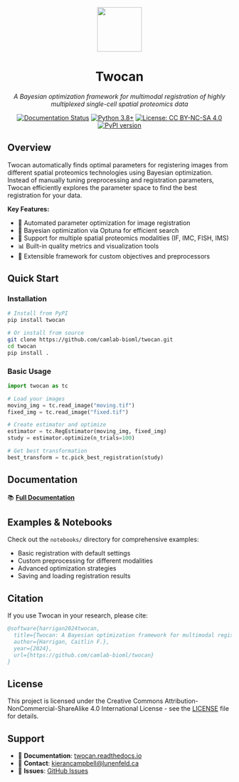 <div align="center">



<p align="center"><img src="https://github.com/user-attachments/assets/1cad2a1e-ca87-474e-96de-fd6b02560771" width=100px /></p>

# Twocan

*A Bayesian optimization framework for multimodal registration of highly multiplexed single-cell spatial proteomics data*

[![Documentation Status](https://readthedocs.org/projects/twocan/badge/?version=latest)](https://twocan.readthedocs.io/en/latest/?badge=latest)
[![Python 3.8+](https://img.shields.io/badge/python-3.8+-blue.svg)](https://www.python.org/downloads/)
[![License: CC BY-NC-SA 4.0](https://img.shields.io/badge/License-CC%20BY--NC--SA%204.0-lightgrey.svg)](https://creativecommons.org/licenses/by-nc-sa/4.0/)
[![PyPI version](https://badge.fury.io/py/twocan.svg)](https://badge.fury.io/py/twocan)

</div>

## Overview

Twocan automatically finds optimal parameters for registering images from different spatial proteomics technologies using Bayesian optimization. Instead of manually tuning preprocessing and registration parameters, Twocan efficiently explores the parameter space to find the best registration for your data.

**Key Features:**
- 🔧 Automated parameter optimization for image registration
- 🧠 Bayesian optimization via Optuna for efficient search
- 🔬 Support for multiple spatial proteomics modalities (IF, IMC, FISH, IMS)
- 📊 Built-in quality metrics and visualization tools
- 🎯 Extensible framework for custom objectives and preprocessors

## Quick Start

### Installation

```bash
# Install from PyPI
pip install twocan

# Or install from source
git clone https://github.com/camlab-bioml/twocan.git
cd twocan
pip install .
```

### Basic Usage

```python
import twocan as tc

# Load your images
moving_img = tc.read_image("moving.tif") 
fixed_img = tc.read_image("fixed.tif")

# Create estimator and optimize
estimator = tc.RegEstimator(moving_img, fixed_img)
study = estimator.optimize(n_trials=100)

# Get best transformation
best_transform = tc.pick_best_registration(study)
```

## Documentation

📚 **[Full Documentation](https://twocan.readthedocs.io/)**

## Examples & Notebooks

Check out the `notebooks/` directory for comprehensive examples:
- Basic registration with default settings
- Custom preprocessing for different modalities  
- Advanced optimization strategies
- Saving and loading registration results

## Citation

If you use Twocan in your research, please cite:

```bibtex
@software{harrigan2024twocan,
  title={Twocan: A Bayesian optimization framework for multimodal registration},
  author={Harrigan, Caitlin F.},
  year={2024},
  url={https://github.com/camlab-bioml/twocan}
}
```

## License

This project is licensed under the Creative Commons Attribution-NonCommercial-ShareAlike 4.0 International License - see the [LICENSE](LICENSE) file for details.

## Support

- 📖 **Documentation**: [twocan.readthedocs.io](https://twocan.readthedocs.io/)
- 📧 **Contact**: kierancampbell@lunenfeld.ca
- 🐛 **Issues**: [GitHub Issues](https://github.com/camlab-bioml/twocan/issues)
